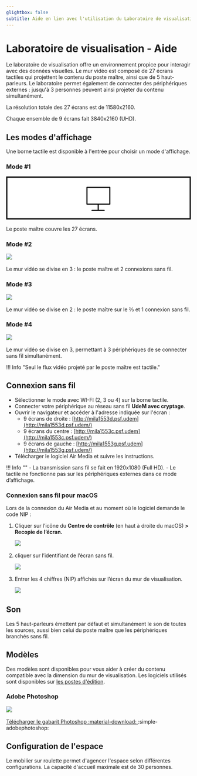 ```yaml
---
glightbox: false
subtitle: Aide en lien avec l'utilisation du Laboratoire de visualisation
---
```


# Laboratoire de visualisation - Aide

Le laboratoire de visualisation offre un environnement propice pour interagir avec des données visuelles. Le mur vidéo est composé de 27 écrans tactiles qui projettent le contenu du poste maître, ainsi que de 5 haut-parleurs. Le laboratoire permet également de connecter des périphériques externes : jusqu'à 3 personnes peuvent ainsi projeter du contenu simultanément.

La résolution totale des 27 écrans est de 11580x2160.

Chaque ensemble de 9 écrans fait 3840x2160 (UHD).

## Les modes d'affichage

Une borne tactile est disponible à l'entrée pour choisir un mode d'affichage.

### Mode #1

![](../assets/images/espaces/labovisu-mode1.png)

Le poste maître couvre les 27 écrans.

### Mode #2

![](/assets/images/espaces/labovisu-mode2.png)

Le mur vidéo se divise en 3 : le poste maître et 2 connexions sans fil.

### Mode #3

![](/assets/images/espaces/labovisu-mode3.png)

Le mur vidéo se divise en 2 : le poste maître sur le ⅔ et 1 connexion sans fil.

### Mode #4

![](/assets/images/espaces/labovisu-mode4.png)

Le mur vidéo se divise en 3, permettant à 3 périphériques de se connecter sans fil simultanément.

!!! Info "Seul le flux vidéo projeté par le poste maître est tactile."

## Connexion sans fil

- Sélectionner le mode avec WI-FI (2, 3 ou 4) sur la borne tactile.
- Connecter votre périphérique au réseau sans fil **UdeM avec cryptage**.
- Ouvrir le navigateur et accéder à l'adresse indiquée sur l'écran :
    - 9 écrans de droite : [http://mila1553d.psf.udem](http://mila1553d.psf.udem/)
    - 9 écrans du centre : [http://mila1553c.psf.udem](http://mila1553c.psf.udem/)
    - 9 écrans de gauche : [http://mila1553g.psf.udem](http://mila1553g.psf.udem/)
- Télécharger le logiciel Air Media et suivre les instructions.

!!! Info ""
    - La transmission sans fil se fait en 1920x1080 (Full HD).
    - Le tactile ne fonctionne pas sur les périphériques externes dans ce mode d’affichage. 

### Connexion sans fil pour macOS

Lors de la connexion du Air Media et au moment où le logiciel demande le code NIP :

1. Cliquer sur l’icône du **Centre de contrôle** (en haut à droite du macOS) **> Recopie de l’écran.** 
    
    ![](/assets/images/espaces/labovisu-wifi1.png)
    

1. cliquer sur l’identifiant de l’écran sans fil.
    
    ![](/assets/images/espaces/labovisu-wifi2.png)
    
2. Entrer les 4 chiffres (NIP) affichés sur l’écran du mur de visualisation. 
    
    ![](/assets/images/espaces/labovisu-wifi3.png)
    

## Son

Les 5 haut-parleurs émettent par défaut et simultanément le son de toutes les sources, aussi bien celui du poste maître que les périphériques branchés sans fil. 

## Modèles

Des modèles sont disponibles pour vous aider à créer du contenu compatible avec la dimension du mur de visualisation. Les logiciels utilisés sont disponibles sur [les postes d'édition](../medias/postes-edition.md).

### Adobe Photoshop

![](/assets/images/espaces/labovisu-photoshop.png)

[Télécharger le gabarit Photoshop :material-download: ](../assets/gabarit-lv.psd) :simple-adobephotoshop:

## Configuration de l'espace

Le mobilier sur roulette permet d'agencer l'espace selon différentes configurations. La capacité d'accueil maximale est de 30 personnes.